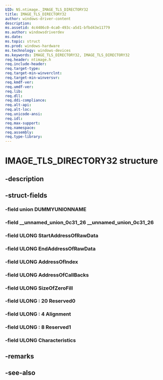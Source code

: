 ```yaml
---
UID: NS.ntimage._IMAGE_TLS_DIRECTORY32
title: IMAGE_TLS_DIRECTORY32
author: windows-driver-content
description: 
ms.assetid: 4c4406c0-4ca0-493c-a5d1-bfbd43e11779
ms.author: windowsdriverdev
ms.date: 
ms.topic: struct
ms.prod: windows-hardware
ms.technology: windows-devices
ms.keywords: IMAGE_TLS_DIRECTORY32, IMAGE_TLS_DIRECTORY32
req.header: ntimage.h
req.include-header:
req.target-type:
req.target-min-winverclnt:
req.target-min-winversvr:
req.kmdf-ver:
req.umdf-ver:
req.lib:
req.dll:
req.ddi-compliance:
req.alt-api:
req.alt-loc:
req.unicode-ansi:
req.idl:
req.max-support:
req.namespace:
req.assembly:
req.type-library:
---
```


# IMAGE_TLS_DIRECTORY32 structure

## -description



## -struct-fields

### -field union DUMMYUNIONNAME			
 	
### -field __unnamed_union_0c31_26 __unnamed_union_0c31_26			
 	
### -field ULONG StartAddressOfRawData			
 	
### -field ULONG EndAddressOfRawData			
 	
### -field ULONG AddressOfIndex			
 	
### -field ULONG AddressOfCallBacks			
 	
### -field ULONG SizeOfZeroFill			
 	
### -field ULONG  : 20 Reserved0			
 	
### -field ULONG  : 4 Alignment			
 	
### -field ULONG  : 8 Reserved1			
 	
### -field ULONG Characteristics			
 	
## -remarks

## -see-also